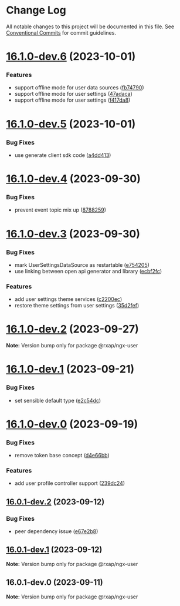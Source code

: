 # Change Log

All notable changes to this project will be documented in this file.
See [Conventional Commits](https://conventionalcommits.org) for commit guidelines.

# [16.1.0-dev.6](https://gitlab.com/rxap/packages/compare/@rxap/ngx-user@16.1.0-dev.5...@rxap/ngx-user@16.1.0-dev.6) (2023-10-01)

### Features

- support offline mode for user data sources ([fb74790](https://gitlab.com/rxap/packages/commit/fb7479080c99b4dc607aea9f10047c99216f3727))
- support offline mode for user settings ([47adaca](https://gitlab.com/rxap/packages/commit/47adaca3c83cf64c13aaebfe9322fb30aed8e07f))
- support offline mode for user settings ([f417da8](https://gitlab.com/rxap/packages/commit/f417da8fe210bb18190fe2e8b95093eb90fbfd86))

# [16.1.0-dev.5](https://gitlab.com/rxap/packages/compare/@rxap/ngx-user@16.1.0-dev.4...@rxap/ngx-user@16.1.0-dev.5) (2023-10-01)

### Bug Fixes

- use generate client sdk code ([a4dd413](https://gitlab.com/rxap/packages/commit/a4dd4134cbc7261bf5ee279d3f1a4c78974c3f12))

# [16.1.0-dev.4](https://gitlab.com/rxap/packages/compare/@rxap/ngx-user@16.1.0-dev.3...@rxap/ngx-user@16.1.0-dev.4) (2023-09-30)

### Bug Fixes

- prevent event topic mix up ([8788259](https://gitlab.com/rxap/packages/commit/87882595d740dddaba8cb6f79e5a68c5bd6c4fea))

# [16.1.0-dev.3](https://gitlab.com/rxap/packages/compare/@rxap/ngx-user@16.1.0-dev.2...@rxap/ngx-user@16.1.0-dev.3) (2023-09-30)

### Bug Fixes

- mark UserSettingsDataSource as restartable ([e754205](https://gitlab.com/rxap/packages/commit/e7542054a1ad6620887b10f108b153f6ceb2539a))
- use linking between open api generator and library ([ecbf2fc](https://gitlab.com/rxap/packages/commit/ecbf2fc5a86a607f353cd80c42c12be70bd2ce79))

### Features

- add user settings theme services ([c2200ec](https://gitlab.com/rxap/packages/commit/c2200ecbbcbc48def1a5c9b5550eb3fb17396b30))
- restore theme settings from user settings ([35d2fef](https://gitlab.com/rxap/packages/commit/35d2fefa3e5cd1c63962a6d9a1ba854679ee60c2))

# [16.1.0-dev.2](https://gitlab.com/rxap/packages/compare/@rxap/ngx-user@16.1.0-dev.1...@rxap/ngx-user@16.1.0-dev.2) (2023-09-27)

**Note:** Version bump only for package @rxap/ngx-user

# [16.1.0-dev.1](https://gitlab.com/rxap/packages/compare/@rxap/ngx-user@16.1.0-dev.0...@rxap/ngx-user@16.1.0-dev.1) (2023-09-21)

### Bug Fixes

- set sensible default type ([e2c54dc](https://gitlab.com/rxap/packages/commit/e2c54dce525a97a047ed5efe1690c69d729f44e5))

# [16.1.0-dev.0](https://gitlab.com/rxap/packages/compare/@rxap/ngx-user@16.0.1-dev.2...@rxap/ngx-user@16.1.0-dev.0) (2023-09-19)

### Bug Fixes

- remove token base concept ([d4e66bb](https://gitlab.com/rxap/packages/commit/d4e66bb1b342269c6efab5e9056f7e05afb38e7f))

### Features

- add user profile controller support ([239dc24](https://gitlab.com/rxap/packages/commit/239dc2430093f7386d44d7295dfd3382d75ae2ef))

## [16.0.1-dev.2](https://gitlab.com/rxap/packages/compare/@rxap/ngx-user@16.0.1-dev.1...@rxap/ngx-user@16.0.1-dev.2) (2023-09-12)

### Bug Fixes

- peer dependency issue ([e67e2b8](https://gitlab.com/rxap/packages/commit/e67e2b8eb884b598536d16c2c544a9ad9be5b53e))

## [16.0.1-dev.1](https://gitlab.com/rxap/packages/compare/@rxap/ngx-user@16.0.1-dev.0...@rxap/ngx-user@16.0.1-dev.1) (2023-09-12)

**Note:** Version bump only for package @rxap/ngx-user

## 16.0.1-dev.0 (2023-09-11)

**Note:** Version bump only for package @rxap/ngx-user

